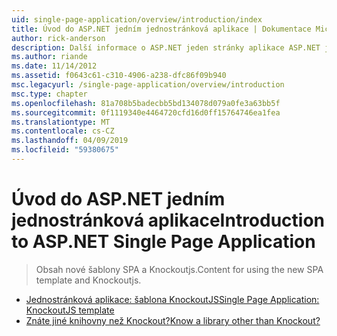 ```yaml
---
uid: single-page-application/overview/introduction/index
title: Úvod do ASP.NET jedním jednostránková aplikace | Dokumentace Microsoftu
author: rick-anderson
description: Další informace o ASP.NET jeden stránky aplikace ASP.NET jedné stránky aplikace (SPA) pomáhá vytvářet aplikace, které zahrnují významné Interakti na straně klienta...
ms.author: riande
ms.date: 11/14/2012
ms.assetid: f0643c61-c310-4906-a238-dfc86f09b940
msc.legacyurl: /single-page-application/overview/introduction
msc.type: chapter
ms.openlocfilehash: 81a708b5badecbb5bd134078d079a0fe3a63bb5f
ms.sourcegitcommit: 0f1119340e4464720cfd16d0ff15764746ea1fea
ms.translationtype: MT
ms.contentlocale: cs-CZ
ms.lasthandoff: 04/09/2019
ms.locfileid: "59380675"
---
```

# <a name="introduction-to-aspnet-single-page-application"></a><span data-ttu-id="4040f-103">Úvod do ASP.NET jedním jednostránková aplikace</span><span class="sxs-lookup"><span data-stu-id="4040f-103">Introduction to ASP.NET Single Page Application</span></span>

> <span data-ttu-id="4040f-104">Obsah nové šablony SPA a Knockoutjs.</span><span class="sxs-lookup"><span data-stu-id="4040f-104">Content for using the new SPA template and Knockoutjs.</span></span>


- [<span data-ttu-id="4040f-105">Jednostránková aplikace: šablona KnockoutJS</span><span class="sxs-lookup"><span data-stu-id="4040f-105">Single Page Application: KnockoutJS template</span></span>](knockoutjs-template.md)
- [<span data-ttu-id="4040f-106">Znáte jiné knihovny než Knockout?</span><span class="sxs-lookup"><span data-stu-id="4040f-106">Know a library other than Knockout?</span></span>](other-libraries.md)
